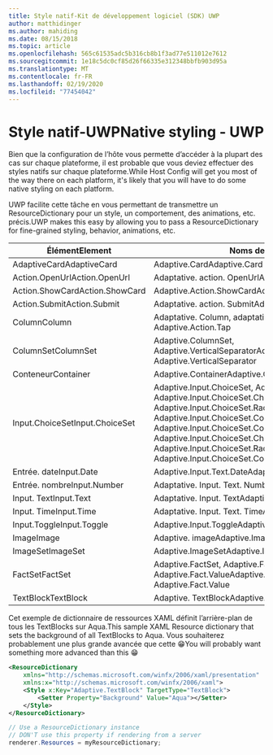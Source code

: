 ```yaml
---
title: Style natif-Kit de développement logiciel (SDK) UWP
author: matthidinger
ms.author: mahiding
ms.date: 08/15/2018
ms.topic: article
ms.openlocfilehash: 565c61535adc5b316cb8b1f3ad77e511012e7612
ms.sourcegitcommit: 1e18c5dc0cf85d26f66335e312348bbfb903d95a
ms.translationtype: MT
ms.contentlocale: fr-FR
ms.lasthandoff: 02/19/2020
ms.locfileid: "77454042"
---
```

# <a name="native-styling---uwp"></a><span data-ttu-id="1ef95-102">Style natif-UWP</span><span class="sxs-lookup"><span data-stu-id="1ef95-102">Native styling - UWP</span></span>

<span data-ttu-id="1ef95-103">Bien que la configuration de l’hôte vous permette d’accéder à la plupart des cas sur chaque plateforme, il est probable que vous deviez effectuer des styles natifs sur chaque plateforme.</span><span class="sxs-lookup"><span data-stu-id="1ef95-103">While Host Config will get you most of the way there on each platform, it's likely that you will have to do some native styling on each platform.</span></span> 

<span data-ttu-id="1ef95-104">UWP facilite cette tâche en vous permettant de transmettre un ResourceDictionary pour un style, un comportement, des animations, etc. précis.</span><span class="sxs-lookup"><span data-stu-id="1ef95-104">UWP makes this easy by allowing you to pass a ResourceDictionary for fine-grained styling, behavior, animations, etc.</span></span>

| <span data-ttu-id="1ef95-105">Élément</span><span class="sxs-lookup"><span data-stu-id="1ef95-105">Element</span></span> | <span data-ttu-id="1ef95-106">Noms de style</span><span class="sxs-lookup"><span data-stu-id="1ef95-106">Style names</span></span> |
|---|---|
| <span data-ttu-id="1ef95-107">AdaptiveCard</span><span class="sxs-lookup"><span data-stu-id="1ef95-107">AdaptiveCard</span></span> | <span data-ttu-id="1ef95-108">Adaptive.Card</span><span class="sxs-lookup"><span data-stu-id="1ef95-108">Adaptive.Card</span></span>| 
| <span data-ttu-id="1ef95-109">Action.OpenUrl</span><span class="sxs-lookup"><span data-stu-id="1ef95-109">Action.OpenUrl</span></span>  | <span data-ttu-id="1ef95-110">Adaptative. action. OpenUrl</span><span class="sxs-lookup"><span data-stu-id="1ef95-110">Adaptive.Action.OpenUrl</span></span>  |
| <span data-ttu-id="1ef95-111">Action.ShowCard</span><span class="sxs-lookup"><span data-stu-id="1ef95-111">Action.ShowCard</span></span> | <span data-ttu-id="1ef95-112">Adaptive.Action.ShowCard</span><span class="sxs-lookup"><span data-stu-id="1ef95-112">Adaptive.Action.ShowCard</span></span> |
| <span data-ttu-id="1ef95-113">Action.Submit</span><span class="sxs-lookup"><span data-stu-id="1ef95-113">Action.Submit</span></span>  | <span data-ttu-id="1ef95-114">Adaptative. action. Submit</span><span class="sxs-lookup"><span data-stu-id="1ef95-114">Adaptive.Action.Submit</span></span>  |
| <span data-ttu-id="1ef95-115">Column</span><span class="sxs-lookup"><span data-stu-id="1ef95-115">Column</span></span> | <span data-ttu-id="1ef95-116">Adaptative. Column, adaptative. action. TAP</span><span class="sxs-lookup"><span data-stu-id="1ef95-116">Adaptive.Column, Adaptive.Action.Tap</span></span> |
| <span data-ttu-id="1ef95-117">ColumnSet</span><span class="sxs-lookup"><span data-stu-id="1ef95-117">ColumnSet</span></span> | <span data-ttu-id="1ef95-118">Adaptive.ColumnSet, Adaptive.VerticalSeparator</span><span class="sxs-lookup"><span data-stu-id="1ef95-118">Adaptive.ColumnSet, Adaptive.VerticalSeparator</span></span> |
| <span data-ttu-id="1ef95-119">Conteneur</span><span class="sxs-lookup"><span data-stu-id="1ef95-119">Container</span></span> | <span data-ttu-id="1ef95-120">Adaptive.Container</span><span class="sxs-lookup"><span data-stu-id="1ef95-120">Adaptive.Container</span></span>|
| <span data-ttu-id="1ef95-121">Input.ChoiceSet</span><span class="sxs-lookup"><span data-stu-id="1ef95-121">Input.ChoiceSet</span></span> | <span data-ttu-id="1ef95-122">Adaptive.Input.ChoiceSet,  Adaptive.Input.ChoiceSet.ComboBox, Adaptive.Input.ChoiceSet.CheckBox,  Adaptive.Input.ChoiceSet.Radio,  Adaptive.Input.ChoiceSet.ComboBoxItem</span><span class="sxs-lookup"><span data-stu-id="1ef95-122">Adaptive.Input.ChoiceSet,  Adaptive.Input.ChoiceSet.ComboBox, Adaptive.Input.ChoiceSet.CheckBox,  Adaptive.Input.ChoiceSet.Radio,  Adaptive.Input.ChoiceSet.ComboBoxItem</span></span> |
| <span data-ttu-id="1ef95-123">Entrée. date</span><span class="sxs-lookup"><span data-stu-id="1ef95-123">Input.Date</span></span> | <span data-ttu-id="1ef95-124">Adaptive.Input.Text.Date</span><span class="sxs-lookup"><span data-stu-id="1ef95-124">Adaptive.Input.Text.Date</span></span>
| <span data-ttu-id="1ef95-125">Entrée. nombre</span><span class="sxs-lookup"><span data-stu-id="1ef95-125">Input.Number</span></span> | <span data-ttu-id="1ef95-126">Adaptative. Input. Text. Number</span><span class="sxs-lookup"><span data-stu-id="1ef95-126">Adaptive.Input.Text.Number</span></span> |
| <span data-ttu-id="1ef95-127">Input. Text</span><span class="sxs-lookup"><span data-stu-id="1ef95-127">Input.Text</span></span> | <span data-ttu-id="1ef95-128">Adaptative. Input. Text</span><span class="sxs-lookup"><span data-stu-id="1ef95-128">Adaptive.Input.Text</span></span> |
| <span data-ttu-id="1ef95-129">Input. Time</span><span class="sxs-lookup"><span data-stu-id="1ef95-129">Input.Time</span></span> | <span data-ttu-id="1ef95-130">Adaptative. Input. Text. Time</span><span class="sxs-lookup"><span data-stu-id="1ef95-130">Adaptive.Input.Text.Time</span></span> |
| <span data-ttu-id="1ef95-131">Input.Toggle</span><span class="sxs-lookup"><span data-stu-id="1ef95-131">Input.Toggle</span></span>| <span data-ttu-id="1ef95-132">Adaptive.Input.Toggle</span><span class="sxs-lookup"><span data-stu-id="1ef95-132">Adaptive.Input.Toggle</span></span>|
| <span data-ttu-id="1ef95-133">Image</span><span class="sxs-lookup"><span data-stu-id="1ef95-133">Image</span></span>  | <span data-ttu-id="1ef95-134">Adaptive. image</span><span class="sxs-lookup"><span data-stu-id="1ef95-134">Adaptive.Image</span></span> |
| <span data-ttu-id="1ef95-135">ImageSet</span><span class="sxs-lookup"><span data-stu-id="1ef95-135">ImageSet</span></span>  | <span data-ttu-id="1ef95-136">Adaptive.ImageSet</span><span class="sxs-lookup"><span data-stu-id="1ef95-136">Adaptive.ImageSet</span></span> |
| <span data-ttu-id="1ef95-137">FactSet</span><span class="sxs-lookup"><span data-stu-id="1ef95-137">FactSet</span></span> | <span data-ttu-id="1ef95-138">Adaptive.FactSet, Adaptive.Fact.Title, Adaptive.Fact.Value</span><span class="sxs-lookup"><span data-stu-id="1ef95-138">Adaptive.FactSet, Adaptive.Fact.Title, Adaptive.Fact.Value</span></span> |
| <span data-ttu-id="1ef95-139">TextBlock</span><span class="sxs-lookup"><span data-stu-id="1ef95-139">TextBlock</span></span>  | <span data-ttu-id="1ef95-140">Adaptive. TextBlock</span><span class="sxs-lookup"><span data-stu-id="1ef95-140">Adaptive.TextBlock</span></span> |

<span data-ttu-id="1ef95-141">Cet exemple de dictionnaire de ressources XAML définit l’arrière-plan de tous les TextBlocks sur Aqua.</span><span class="sxs-lookup"><span data-stu-id="1ef95-141">This sample XAML Resource dictionary that sets the background of all TextBlocks to Aqua.</span></span> <span data-ttu-id="1ef95-142">Vous souhaiterez probablement une plus grande avancée que cette 😁</span><span class="sxs-lookup"><span data-stu-id="1ef95-142">You will probably want something more advanced than this 😁</span></span>

```xml
<ResourceDictionary
    xmlns="http://schemas.microsoft.com/winfx/2006/xaml/presentation" 
    xmlns:x="http://schemas.microsoft.com/winfx/2006/xaml">
    <Style x:Key="Adaptive.TextBlock" TargetType="TextBlock">
        <Setter Property="Background" Value="Aqua"></Setter>
    </Style>
</ResourceDictionary>
```
```csharp
// Use a ResourceDictionary instance
// DON'T use this property if rendering from a server
renderer.Resources = myResourceDictionary;
```
